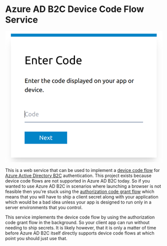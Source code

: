 # Azure AD B2C Device Code Flow Service

![](images/screenhot.png)

This is a web service that can be used to implement a [device code
flow](https://docs.microsoft.com/en-us/azure/active-directory/develop/v2-oauth2-device-code)
for [Azure Active Directory
B2C](https://docs.microsoft.com/en-us/azure/active-directory-b2c/overview)
authentication. This project exists because device code flows are not supported
in Azure AD B2C today. So if you wanted to use Azure AD B2C in scenarios where
launching a browser is not feasible then you're stuck using the [authorization
code grant
flow](https://docs.microsoft.com/en-us/azure/active-directory-b2c/authorization-code-flow)
which means that you will have to ship a client secret along with your
application which would be a bad idea unless your app is designed to run only in
a server environments that you control.

This service implements the device code flow by using the authorization code
grant flow in the background. So your client app can run without needing to ship
secrets. It is likely however, that it is only a matter of time before Azure AD
B2C itself directly supports device code flows at which point you should just
use that.
